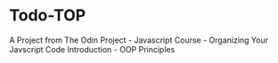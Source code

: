 # Todo-TOP

A Project from The Odin Project - Javascript Course - Organizing Your Javscript Code Introduction - OOP Principles